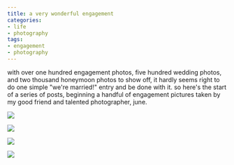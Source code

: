 ```yaml
---
title: a very wonderful engagement
categories:
- life
- photography
tags:
- engagement
- photography
---
```


with over one hundred engagement photos, five hundred wedding photos, and two thousand honeymoon photos to show off, it hardly seems right to do one simple "we're married!" entry and be done with it. so here's the start of a series of posts, beginning a handful of engagement pictures taken by my good friend and talented photographer, june.

![](http://www.shannonethomas.com/words/blog/old-uploads/2009/10/091015engagement1.jpg)

![](http://www.shannonethomas.com/words/blog/old-uploads/2009/10/091015engagement2.jpg)

![](http://www.shannonethomas.com/words/blog/old-uploads/2009/10/091015engagement4.jpg)

![](http://www.shannonethomas.com/words/blog/old-uploads/2009/10/091015engagement3.jpg)
